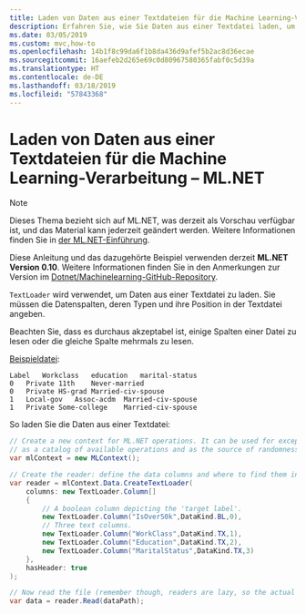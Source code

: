 ```yaml
---
title: Laden von Daten aus einer Textdateien für die Machine Learning-Verarbeitung – ML.NET
description: Erfahren Sie, wie Sie Daten aus einer Textdatei laden, um mit ML.NET Machine Learning-Modelle zu erstellen, zu trainieren und zu bewerten.
ms.date: 03/05/2019
ms.custom: mvc,how-to
ms.openlocfilehash: 14b1f8c99da6f1b8da436d9afef5b2ac8d36ecae
ms.sourcegitcommit: 16aefeb2d265e69c0d80967580365fabf0c5d39a
ms.translationtype: HT
ms.contentlocale: de-DE
ms.lasthandoff: 03/18/2019
ms.locfileid: "57843368"
---
```

# <a name="load-data-from-a-text-file-for-machine-learning-processing---mlnet"></a>Laden von Daten aus einer Textdateien für die Machine Learning-Verarbeitung – ML.NET

> [!NOTE]
> Dieses Thema bezieht sich auf ML.NET, was derzeit als Vorschau verfügbar ist, und das Material kann jederzeit geändert werden. Weitere Informationen finden Sie in [der ML.NET-Einführung](https://www.microsoft.com/net/learn/apps/machine-learning-and-ai/ml-dotnet).

Diese Anleitung und das dazugehörte Beispiel verwenden derzeit **ML.NET Version 0.10**. Weitere Informationen finden Sie in den Anmerkungen zur Version im [Dotnet/Machinelearning-GitHub-Repository](https://github.com/dotnet/machinelearning/tree/master/docs/release-notes).

`TextLoader` wird verwendet, um Daten aus einer Textdatei zu laden. Sie müssen die Datenspalten, deren Typen und ihre Position in der Textdatei angeben.

Beachten Sie, dass es durchaus akzeptabel ist, einige Spalten einer Datei zu lesen oder die gleiche Spalte mehrmals zu lesen.

[Beispieldatei](https://github.com/dotnet/machinelearning/blob/master/test/data/adult.tiny.with-schema.txt):

<!-- markdownlint-disable MD010 -->
```console
Label   Workclass   education   marital-status
0   Private 11th    Never-married
0   Private HS-grad Married-civ-spouse
1   Local-gov   Assoc-acdm  Married-civ-spouse
1   Private Some-college    Married-civ-spouse
```
<!-- markdownlint-enable MD010 -->

So laden Sie die Daten aus einer Textdatei:

```csharp
// Create a new context for ML.NET operations. It can be used for exception tracking and logging,
// as a catalog of available operations and as the source of randomness.
var mlContext = new MLContext();

// Create the reader: define the data columns and where to find them in the text file.
var reader = mlContext.Data.CreateTextLoader(
    columns: new TextLoader.Column[]
    {
        // A boolean column depicting the 'target label'.
        new TextLoader.Column("IsOver50k",DataKind.BL,0),
        // Three text columns.
        new TextLoader.Column("WorkClass",DataKind.TX,1),
        new TextLoader.Column("Education",DataKind.TX,2),
        new TextLoader.Column("MaritalStatus",DataKind.TX,3)
    },
    hasHeader: true
);

// Now read the file (remember though, readers are lazy, so the actual reading will happen when the data is accessed).
var data = reader.Read(dataPath);
```
